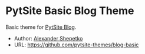 # PytSite Basic Blog Theme

Basic theme for [PytSite Blog](https://github.com/pytsite-apps/blog).

* Author: [Alexander Shepetko](https://shepetko.com)
* URL: https://github.com/pytsite-themes/blog-basic
